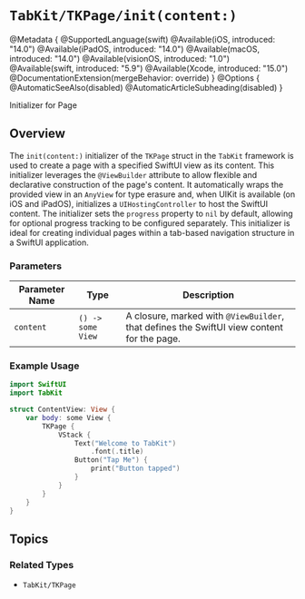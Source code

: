 # ``TabKit/TKPage/init(content:)``

@Metadata {
    @SupportedLanguage(swift)
    @Available(iOS, introduced: "14.0")
    @Available(iPadOS, introduced: "14.0")
    @Available(macOS, introduced: "14.0")
    @Available(visionOS, introduced: "1.0")
    @Available(swift, introduced: "5.9")
    @Available(Xcode, introduced: "15.0")
    @DocumentationExtension(mergeBehavior: override)
}
@Options {
    @AutomaticSeeAlso(disabled)
    @AutomaticArticleSubheading(disabled)
}

Initializer for Page

## Overview

The `init(content:)` initializer of the ``TKPage`` struct in the `TabKit` framework is used to create a page with a specified SwiftUI view as its content. This initializer leverages the `@ViewBuilder` attribute to allow flexible and declarative construction of the page's content. It automatically wraps the provided view in an `AnyView` for type erasure and, when UIKit is available (on iOS and iPadOS), initializes a `UIHostingController` to host the SwiftUI content. The initializer sets the `progress` property to `nil` by default, allowing for optional progress tracking to be configured separately. This initializer is ideal for creating individual pages within a tab-based navigation structure in a SwiftUI application.

### Parameters
| Parameter Name | Type | Description |
|----------------|------|-------------|
| `content` | `() -> some View` | A closure, marked with `@ViewBuilder`, that defines the SwiftUI view content for the page. |

### Example Usage
```swift
import SwiftUI
import TabKit

struct ContentView: View {
    var body: some View {
        TKPage {
            VStack {
                Text("Welcome to TabKit")
                    .font(.title)
                Button("Tap Me") {
                    print("Button tapped")
                }
            }
        }
    }
}
```

## Topics

### Related Types
- ``TabKit/TKPage``
